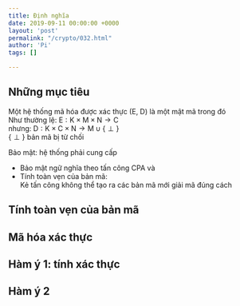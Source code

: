 ```yaml
---
title: Định nghĩa
date: 2019-09-11 00:00:00 +0000
layout: 'post'
permalink: "/crypto/032.html"
author: 'Pi'
tags: []

---
```


## Những mục tiêu

Một hệ thống mã hóa được xác thực (E, D) là một mật mã trong đó<br/>
Như thường lệ: $\mathrm{E} : \mathrm{K} \times \mathrm{M} \times \mathrm{N} \rightarrow \mathrm{C}$<br/>
nhưng: $\mathrm{D} : \mathrm{K} \times \mathrm{C} \times \mathrm{N} \longrightarrow \mathrm{M} \cup\{\perp\}$<br/>
$\{\perp\}$ bản mã bị từ chối

Bảo mật: hệ thống phải cung cấp
- Bảo mật ngữ nghĩa theo tấn công CPA và
- Tính toàn vẹn của bản mã:<br/>
Kẻ tấn công không thể tạo ra các bản mã mới giải mã đúng cách

## Tính toàn vẹn của bản mã

## Mã hóa xác thực

## Hàm ý 1: tính xác thực

## Hàm ý 2